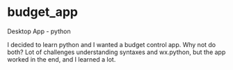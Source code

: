 # budget_app
Desktop App - python

I decided to learn python and I wanted a budget control app. Why not do both? Lot of challenges understanding syntaxes and wx.python, but the app worked in the end, and I learned a lot.
